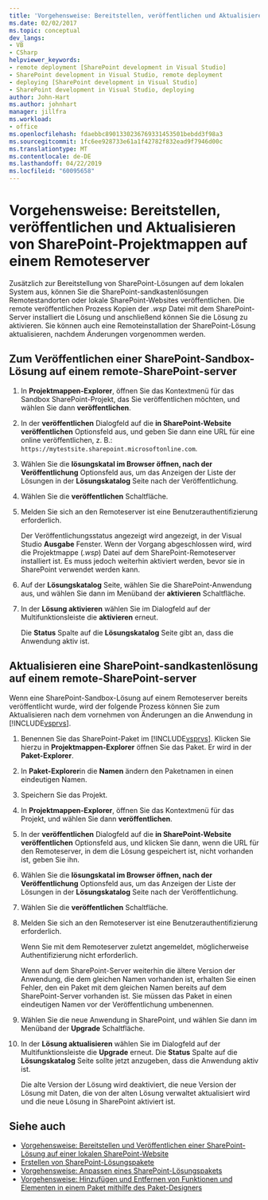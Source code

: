 ```yaml
---
title: 'Vorgehensweise: Bereitstellen, veröffentlichen und Aktualisieren von SharePoint-Projektmappen auf einem Remoteserver | Microsoft-Dokumentation'
ms.date: 02/02/2017
ms.topic: conceptual
dev_langs:
- VB
- CSharp
helpviewer_keywords:
- remote deployment [SharePoint development in Visual Studio]
- SharePoint development in Visual Studio, remote deployment
- deploying [SharePoint development in Visual Studio]
- SharePoint development in Visual Studio, deploying
author: John-Hart
ms.author: johnhart
manager: jillfra
ms.workload:
- office
ms.openlocfilehash: fdaebbc8901330236769331453501bebdd3f98a3
ms.sourcegitcommit: 1fc6ee928733e61a1f42782f832ead9f7946d00c
ms.translationtype: MT
ms.contentlocale: de-DE
ms.lasthandoff: 04/22/2019
ms.locfileid: "60095658"
---
```

# <a name="how-to-deploy-publish-and-upgrade-sharepoint-solutions-on-a-remote-server"></a>Vorgehensweise: Bereitstellen, veröffentlichen und Aktualisieren von SharePoint-Projektmappen auf einem Remoteserver
  Zusätzlich zur Bereitstellung von SharePoint-Lösungen auf dem lokalen System aus, können Sie die SharePoint-sandkastenlösungen Remotestandorten oder lokale SharePoint-Websites veröffentlichen. Die remote veröffentlichen Prozess Kopien der *.wsp* Datei mit dem SharePoint-Server installiert die Lösung und anschließend können Sie die Lösung zu aktivieren. Sie können auch eine Remoteinstallation der SharePoint-Lösung aktualisieren, nachdem Änderungen vorgenommen werden.

## <a name="to-publish-a-sandboxed-sharepoint-solution-to-a-remote-sharepoint-server"></a>Zum Veröffentlichen einer SharePoint-Sandbox-Lösung auf einem remote-SharePoint-server

1. In **Projektmappen-Explorer**, öffnen Sie das Kontextmenü für das Sandbox SharePoint-Projekt, das Sie veröffentlichen möchten, und wählen Sie dann **veröffentlichen**.

2. In der **veröffentlichen** Dialogfeld auf die **in SharePoint-Website veröffentlichen** Optionsfeld aus, und geben Sie dann eine URL für eine online veröffentlichen, z. B.: `https://mytestsite.sharepoint.microsoftonline.com`.

3. Wählen Sie die **lösungskatal im Browser öffnen, nach der Veröffentlichung** Optionsfeld aus, um das Anzeigen der Liste der Lösungen in der **Lösungskatalog** Seite nach der Veröffentlichung.

4. Wählen Sie die **veröffentlichen** Schaltfläche.

5. Melden Sie sich an den Remoteserver ist eine Benutzerauthentifizierung erforderlich.

     Der Veröffentlichungsstatus angezeigt wird angezeigt, in der Visual Studio **Ausgabe** Fenster. Wenn der Vorgang abgeschlossen wird, wird die Projektmappe (*.wsp*) Datei auf dem SharePoint-Remoteserver installiert ist. Es muss jedoch weiterhin aktiviert werden, bevor sie in SharePoint verwendet werden kann.

6. Auf der **Lösungskatalog** Seite, wählen Sie die SharePoint-Anwendung aus, und wählen Sie dann im Menüband der **aktivieren** Schaltfläche.

7. In der **Lösung aktivieren** wählen Sie im Dialogfeld auf der Multifunktionsleiste die **aktivieren** erneut.

     Die **Status** Spalte auf die **Lösungskatalog** Seite gibt an, dass die Anwendung aktiv ist.

## <a name="to-upgrade-a-sandboxed-sharepoint-solution-on-a-remote-sharepoint-server"></a>Aktualisieren eine SharePoint-sandkastenlösung auf einem remote-SharePoint-server
 Wenn eine SharePoint-Sandbox-Lösung auf einem Remoteserver bereits veröffentlicht wurde, wird der folgende Prozess können Sie zum Aktualisieren nach dem vornehmen von Änderungen an die Anwendung in [!INCLUDE[vsprvs](../sharepoint/includes/vsprvs-md.md)].

1. Benennen Sie das SharePoint-Paket im [!INCLUDE[vsprvs](../sharepoint/includes/vsprvs-md.md)]. Klicken Sie hierzu in **Projektmappen-Explorer** öffnen Sie das Paket. Er wird in der **Paket-Explorer**.

2. In **Paket-Explorer**in die **Namen** ändern den Paketnamen in einen eindeutigen Namen.

3. Speichern Sie das Projekt.

4. In **Projektmappen-Explorer**, öffnen Sie das Kontextmenü für das Projekt, und wählen Sie dann **veröffentlichen**.

5. In der **veröffentlichen** Dialogfeld auf die **in SharePoint-Website veröffentlichen** Optionsfeld aus, und klicken Sie dann, wenn die URL für den Remoteserver, in dem die Lösung gespeichert ist, nicht vorhanden ist, geben Sie ihn.

6. Wählen Sie die **lösungskatal im Browser öffnen, nach der Veröffentlichung** Optionsfeld aus, um das Anzeigen der Liste der Lösungen in der **Lösungskatalog** Seite nach der Veröffentlichung.

7. Wählen Sie die **veröffentlichen** Schaltfläche.

8. Melden Sie sich an den Remoteserver ist eine Benutzerauthentifizierung erforderlich.

     Wenn Sie mit dem Remoteserver zuletzt angemeldet, möglicherweise Authentifizierung nicht erforderlich.

     Wenn auf dem SharePoint-Server weiterhin die ältere Version der Anwendung, die dem gleichen Namen vorhanden ist, erhalten Sie einen Fehler, den ein Paket mit dem gleichen Namen bereits auf dem SharePoint-Server vorhanden ist. Sie müssen das Paket in einen eindeutigen Namen vor der Veröffentlichung umbenennen.

9. Wählen Sie die neue Anwendung in SharePoint, und wählen Sie dann im Menüband der **Upgrade** Schaltfläche.

10. In der **Lösung aktualisieren** wählen Sie im Dialogfeld auf der Multifunktionsleiste die **Upgrade** erneut. Die **Status** Spalte auf die **Lösungskatalog** Seite sollte jetzt anzugeben, dass die Anwendung aktiv ist.

     Die alte Version der Lösung wird deaktiviert, die neue Version der Lösung mit Daten, die von der alten Lösung verwaltet aktualisiert wird und die neue Lösung in SharePoint aktiviert ist.

## <a name="see-also"></a>Siehe auch
- [Vorgehensweise: Bereitstellen und Veröffentlichen einer SharePoint-Lösung auf einer lokalen SharePoint-Website](../sharepoint/how-to-deploy-and-publish-a-sharepoint-solution-to-a-local-sharepoint-site.md)
- [Erstellen von SharePoint-Lösungspakete](../sharepoint/creating-sharepoint-solution-packages.md)
- [Vorgehensweise: Anpassen eines SharePoint-Lösungspakets](../sharepoint/how-to-customize-a-sharepoint-solution-package.md)
- [Vorgehensweise: Hinzufügen und Entfernen von Funktionen und Elementen in einem Paket mithilfe des Paket-Designers](../sharepoint/how-to-add-and-remove-features-and-items-to-a-package-by-using-the-package-designer.md)
